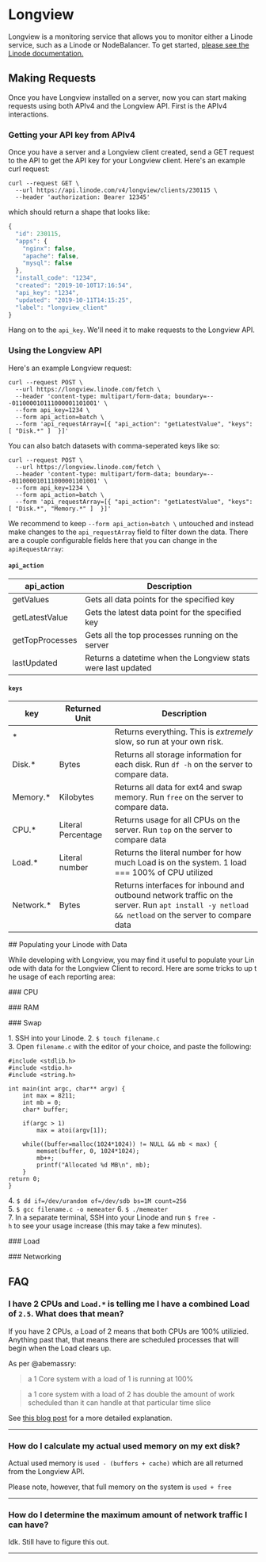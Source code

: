 # Longview

Longview is a monitoring service that allows you to monitor either a Linode service, such as a Linode or NodeBalancer. To get started, [please see the Linode documentation.](https://www.linode.com/docs/platform/longview/longview/)

## Making Requests

Once you have Longview installed on a server, now you can start making requests using both APIv4 and the Longview API. First is the APIv4 interactions.

### Getting your API key from APIv4

Once you have a server and a Longview client created, send a GET request to the API to get the API key for your Longview client. Here's an example curl request:

```
curl --request GET \
  --url https://api.linode.com/v4/longview/clients/230115 \
  --header 'authorization: Bearer 12345'
```

which should return a shape that looks like:

```js
{
  "id": 230115,
  "apps": {
    "nginx": false,
    "apache": false,
    "mysql": false
  },
  "install_code": "1234",
  "created": "2019-10-10T17:16:54",
  "api_key": "1234",
  "updated": "2019-10-11T14:15:25",
  "label": "longview_client"
}
```

Hang on to the `api_key`. We'll need it to make requests to the Longview API.

### Using the Longview API

Here's an example Longview request:

```
curl --request POST \
  --url https://longview.linode.com/fetch \
  --header 'content-type: multipart/form-data; boundary=---011000010111000001101001' \
  --form api_key=1234 \
  --form api_action=batch \
  --form 'api_requestArray=[{ "api_action": "getLatestValue", "keys": [ "Disk.*" ]  }]'
```

You can also batch datasets with comma-seperated keys like so:

```
curl --request POST \
  --url https://longview.linode.com/fetch \
  --header 'content-type: multipart/form-data; boundary=---011000010111000001101001' \
  --form api_key=1234 \
  --form api_action=batch \
  --form 'api_requestArray=[{ "api_action": "getLatestValue", "keys": [ "Disk.*", "Memory.*" ]  }]'
```

We recommend to keep `--form api_action=batch \` untouched and instead make changes to the `api_requestArray` field to filter down the data. There are a couple configurable fields here that you can change in the `apiRequestArray`:

#### `api_action`
| api_action      |  Description                                                 |
|-----------------|--------------------------------------------------------------|
| getValues       | Gets all data points for the specified key                   |
| getLatestValue  | Gets the latest data point for the specified key             |
| getTopProcesses | Gets all the top processes running on the server             |
| lastUpdated     | Returns a datetime when the Longview stats were last updated |

#### `keys`

| key       | Returned Unit  | Description                                                                                                                                      |
|-----------|----------------|--------------------------------------------------------------------------------------------------------------------------------------------------|
| *         |                | Returns everything. This is _extremely_ slow, so run at your own risk.                                                                           |
| Disk.*    | Bytes          | Returns all storage information for each disk. Run `df -h` on the server to compare data.                                                        |
| Memory.*  | Kilobytes      | Returns all data for ext4 and swap memory. Run `free` on the server to compare data.                                                             |
| CPU.*     | Literal Percentage  | Returns usage for all CPUs on the server. Run `top` on the server to compare data                                                                |
| Load.*    | Literal number | Returns the literal number for how much Load is on the system. 1 load === 100% of CPU utilized                                                   |
| Network.* | Bytes          | Returns interfaces for inbound and outbound network traffic on the server. Run `apt install -y netload && netload` on the server to compare data |

## Populating your Linode with Data

While developing with Longview, you may find it useful to populate your Linode with data for the Longview Client to record. Here are some tricks to up the usage of each reporting area:

### CPU

### RAM

### Swap

1. SSH into your Linode.
2. `$ touch filename.c`
3. Open `filename.c` with the editor of your choice, and paste the following:

```
#include <stdlib.h>
#include <stdio.h>
#include <string.h>

int main(int argc, char** argv) {
    int max = 8211;
    int mb = 0;
    char* buffer;

    if(argc > 1)
        max = atoi(argv[1]);

    while((buffer=malloc(1024*1024)) != NULL && mb < max) {
        memset(buffer, 0, 1024*1024);
        mb++;
        printf("Allocated %d MB\n", mb);
    }
return 0;
}
```

4. `$ dd if=/dev/urandom of=/dev/sdb bs=1M count=256`
5. `$ gcc filename.c -o memeater`
6. `$ ./memeater`
7. In a separate terminal, SSH into your Linode and run `$ free -h` to see your usage increase (this may take a few minutes).

### Load

### Networking


## FAQ

### I have 2 CPUs and `Load.*` is telling me I have a combined Load of `2.5`. What does that mean?

If you have 2 CPUs, a Load of 2 means that both CPUs are 100% utilizied. Anything past that, that means there are scheduled processes that will begin when the Load clears up.

As per @abemassry:

> a 1 Core system with a load of 1 is running at 100%

> a 1 core system with a load of 2 has double the amount of work scheduled than it can handle at that particular time slice

See [this blog post](http://www.brendangregg.com/blog/2017-08-08/linux-load-averages.html) for a more detailed explanation.

---

### How do I calculate my actual used memory on my ext disk?

Actual used memory is `used - (buffers + cache)` which are all returned from the Longview API.

Please note, however, that full memory on the system is `used + free`

---

### How do I determine the maximum amount of network traffic I can have?

Idk. Still have to figure this out.

---